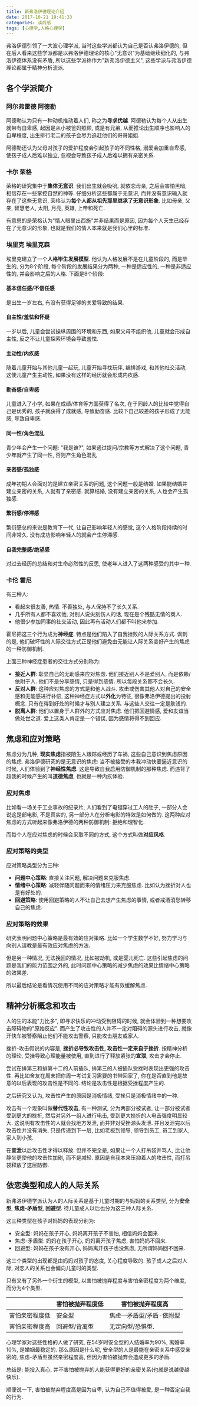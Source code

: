 ```yaml
---
title: 新弗洛伊德理论介绍
date: 2017-10-21 19:41:33
categories: 读后感
tags: [心理学,人格心理学]
---
```

弗洛伊德引领了一大波心理学派, 当时这些学派都认为自己是否认弗洛伊德的, 但在后人看来这些学派都是以弗洛伊德理论的核心"无意识"为基础继续细化的, 与弗洛伊德体系没有矛盾, 所以这些学派称作为"新弗洛伊德主义", 这些学派与弗洛伊德理论都属于精神分析流派.

<!--more-->

## 各个学派简介

### 阿尔弗雷德 阿德勒

阿德勒认为只有一种动机推动着人们, 称之为**寻求优越**. 阿德勒认为每个人从出生就带有自卑感, 起因是从小被爸妈照顾, 或是有兄弟, 从而推论出生顺序也影响人的自卑程度, 出生排行老二的孩子会尽力追赶他们的哥哥姐姐.

阿德勒还认为父母对孩子的爱护程度会引起孩子的不同性格, 溺爱会加重自卑感, 使孩子成人后难以独立, 忽视会导致孩子成人后难以拥有亲密关系.

### 卡尔 荣格

荣格的研究集中于**集体无意识**. 我们出生就会吸吮, 就依恋母亲, 之后会害怕黑暗, 相信存在一些掌控自然的神等. 仔细分析这些都属于无意识, 而并没有意识输入就存在了这些无意识, 荣格认为**每个人都从祖先那里继承了无意识形象**. 比如母亲, 父亲, 智慧老人, 太阳, 月亮, 英雄, 上帝和死亡.

有意思的是荣格认为"情人眼里出西施"并非结果而是原因, 因为每个人天生已经存在了无意识的形象, 也就是我们的情人本来就是我们心里的标准.

### 埃里克 埃里克森

埃里克建立了一个**人格毕生发展模型**. 他认为人格发展不是在儿童阶段的, 而是毕生的, 分为8个阶段, 每个阶段的发展结果分为两种, 一种是适应性的, 一种是非适应性的, 并会影响之后的人格. 下面是8个阶段:

#### 基本信任感/不信任感

是出生一岁左右, 有没有获得足够的关爱导致的结果.

#### 自主性/羞怯和怀疑

一岁以后, 儿童会尝试操纵周围的环境和东西, 如果父母不组织他, 儿童就会形成自主性, 反之不让儿童探索环境会导致羞怯.

#### 主动性/内疚感

随着儿童开始与其他儿童一起玩, 儿童开始寻找玩伴, 编排游戏, 和其他社交活动, 这使儿童产生主动性, 如果没有这样的经历就会形成内疚感.

#### 勤奋感/自卑感

儿童进入了小学, 如果在成绩/体育等方面获得了名次, 在于同龄人的比较中觉得自己是优秀的, 孩子就获得了成就感, 导致勤奋感. 比较下自己较差的孩子形成了无能感, 导致自卑感.

#### 同一性/角色混乱

青少年会产生一个问题: "我是谁?", 如果通过提问/宗教等方式解决了这个问题, 青少年就产生了同一性, 否则产生角色混乱

#### 亲密感/孤独感

成年初期人会面对的是建立亲密关系的问题, 这个问题一般是结婚. 如果能结婚并建立亲密的关系, 人就有了亲密感. 就算结婚, 没有建立亲密的关系, 人也会产生孤独感.

#### 繁衍感/停滞感

繁衍感总的来说是教育下一代, 让自己影响年轻人的感觉, 这个人格阶段持续的时间非常久. 没有成功影响年轻人的就会产生停滞感.

#### 自我完整感/绝望感

对过去经历的总结和对生命必然性的反思, 使老年人进入了这两种感受的其中一种.

### 卡伦 霍尼

有三种人: 

+ 看起来很友善, 热情. 不善独处, 与人保持不了长久关系.
+ 几乎所有人都不喜欢他, 对别人说尖刻伤人的话, 现在是个残酷无情的商人.
+ 他很少参加同事的社交活动, 因此再有活动人们都不叫他来参加.

霍尼把这三个行为成为**神经症**. 特点是他们陷入了自我挫败的人际关系方式. 讽刺的是, 他们破坏性的人际交往方式正是他们避免由无能让人际关系变好产生的焦虑的一种防御机制.

上面三种神经症患者的交往方式分别称为:

+ **接近人群**: 彰显自己的无助感来应对焦虑. 他们接近别人不是爱别人, 而是依赖/依附于人. 他们不是分享感情, 只是得到感情. 所以每段关系都不会长久.
+ **反对人群**: 这种应对焦虑的方式是和他人战斗. 攻击或伤害其他人对自己的安全感和无能感进行补偿, 这种神经症方式以**外化**为特征, 很像弗洛伊德提出的投射概念. 只有在得到好处的时候才与别人建立关系. 与这些人交往一定是肤浅的.
+ **脱离人群**: 他们以置身于人群外的方式应对焦虑. 他们把回避情感, 爱和友谊当做处世之道. 爱上这类人肯定是一个错误, 因为感情将得不到回应.

## 焦虑和应对策略

焦虑分为几种, **现实焦虑**指被陌生人跟踪或经历了车祸, 这些自己意识到焦虑原因的焦虑. 弗洛伊德研究的是无意识的焦虑: 当不被接受的本我冲动快要逼近意识的时候, 人们体验到了**神经性焦虑**. 这是导致自我启用防御机制的那种焦虑. 而违背了超我的时候产生的叫**道德焦虑**, 也就是一种内疚体验.

### 应对焦虑

比如看一场关于工业事故的纪录片, 人们看到了电锯穿过工人的肚子, 一部分人会说这是部电影, 不是真实的, 另一部分人在分析电影的特效是如何做的. 这两种应对焦虑的方式听起来像弗洛伊德的两种防御机制: 拒绝和理智化.

而每个人在应对焦虑的时候会采取不同的方式, 这个方式叫做**对应风格**.

### 应对策略的类型

应对策略类型分为三种: 

+ **问题中心策略**: 直接关注问题, 解决问题来克服焦虑.
+ **情绪中心策略**: 减轻伴随问题而来的情绪压力来克服焦虑. 比如认为挫折对人也是有好处的.
+ **回避策略**: 使用回避策略的人不让自己去想产生焦虑的事情, 或者戒酒消愁转移自己的焦虑.

### 应对策略的效果

研究表明问题中心策略是最有效的应对策略. 比如一个学生数学不好, 努力学习与向别人请教是最有效应对焦虑的方法.

但是另一种情况, 无法挽回的情况, 比如被劫机, 或是婴儿死亡. 这些引起焦虑的问题是我们的能力范围之外的, 此时问题中心策略的减少焦虑的效果比情绪中心策略的效果差.

所以最后结论是看情况使用不同的应对策略才能有效缓解焦虑.

## 精神分析概念和攻击

人的生的本能"力比多", 即寻求快乐的冲动受到阻碍的时候, 就会体验到一种想要攻击障碍物的"原始反应". 而产生了攻击性的人并不一定对阻碍的源头进行攻击, 就像开快车被警察阻止他们不能攻击警察, 只能攻击朋友或家人.

挫折-攻击假说的内容是, **挫折必导致攻击性, 攻击性一定来自于挫折**. 按精神分析的理论, 受挫导致心理能量被使用, 直到进行了释放紧张的**宣泄**, 攻击才会停止. 

尝试在排第三和排第十二的人前插队, 排第三的人被插队受挫时表现出更强的攻击性. 再比如舍友在周末把你周一考试复习需要的书带回家了, 你在是否直到他是故意的以后表现的攻击性是不同的. 结论是攻击性是根据受挫程度产生的.

之后研究又认为, 攻击性产生的原因是消极情绪, 受挫只是消极情绪中的一种.

攻击有一个现象叫做**替代性攻击**, 有一种测试, 分为两部分被试者, 让一部分被试者受到更大的挫折, 然后对另外一组人进行电击, 受到更大挫折的人电击强度明显较大. 这说明有攻击性的人就会找地方发泄, 而并非对受挫源头发泄. 并且发泄完以后攻击性并没有消失, 只是传递到下一层, 比如老板到领导, 领导到员工, 员工到家人, 家人到小孩. 

在**宣泄**以后攻击性才得以释放. 但并不完全是, 如果让一个人打吊袋并骂人, 比让他静坐更使他的攻击性加剧, 而不是减轻. 原因是自我本来压抑着人的攻击性, 而打吊袋释放了这层防御.

## 依恋类型和成人的人际关系

新弗洛伊德学派认为人的人际关系是基于儿童时期的与妈妈的关系类型, 分为**安全型**, **焦虑-矛盾型**, **回避型**. 待儿童成人以后也分为这三种人际关系. 

这三种类型在孩子对妈妈的表现分别为: 

+ 安全型: 妈妈在孩子开心, 妈妈离开孩子不害怕, 相信妈妈会回来.
+ 焦虑-矛盾型: 妈妈在孩子开心, 妈妈离开孩子焦虑, 害怕妈妈不回来.
+ 回避型: 妈妈在孩子没有开心, 妈妈离开孩子也没焦虑, 无所谓妈妈回不回来.

这三个类型的出现都是由妈妈对孩子的态度, 关心程度导致的. 孩子成人之后对人际, 对恋人的关系也会偏向儿童时的类型. 

只有又有了另外一个衍生的模型, 以害怕被抛弃程度与害怕亲密程度为两个维度, 而分为4个类型.

|         | 害怕被抛弃程度低 | 害怕被抛弃程度高      |
| ------- | -------- | ------------- |
| 害怕亲密程度低 | 安全型      | 焦虑—矛盾型/矛盾-依附型 |
| 害怕亲密程度高 | 回避型/背离型  | 无定向型/恐惧型.     |

心理学家对这些性格的人做了研究, 在54岁时安全型的人结婚率为90%, 离婚率10%, 是婚姻最稳定的. 那么原因是什么呢, 安全型的人是最能在亲密关系中感受亲密的, 焦虑-矛盾型虽然亲密程度高, 但因为害怕被抛弃会造成更多的矛盾.

总结是: 能投入真心, 并不害怕被抛弃的人能获得更好的亲密关系(也就是说越傻越快乐).

顺便说一下, 害怕被抛弃程度高是因为自卑, 认为自己不值得被爱, 是一种否定自我的行为.